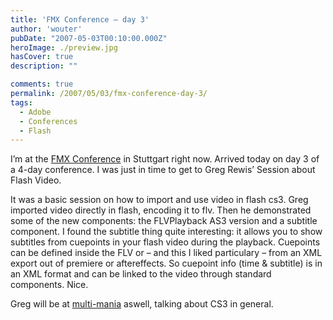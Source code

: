 ```yaml
---
title: 'FMX Conference – day 3'
author: 'wouter'
pubDate: "2007-05-03T00:10:00.000Z"
heroImage: ./preview.jpg
hasCover: true
description: ""

comments: true
permalink: /2007/05/03/fmx-conference-day-3/
tags:
  - Adobe
  - Conferences
  - Flash
---
```

I’m at the [FMX Conference][1] in Stuttgart right now. Arrived today on day 3 of a 4-day conference. I was just in time to get to Greg Rewis’ Session about Flash Video.

It was a basic session on how to import and use video in flash cs3. Greg imported video directly in flash, encoding it to flv. Then he demonstrated some of the new components: the FLVPlayback AS3 version and a subtitle component. I found the subtitle thing quite interesting: it allows you to show subtitles from cuepoints in your flash video during the playback. Cuepoints can be defined inside the FLV or – and this I liked particulary – from an XML export out of premiere or aftereffects. So cuepoint info (time & subtitle) is in an XML format and can be linked to the video through standard components. Nice.

Greg will be at [multi-mania][2] aswell, talking about CS3 in general.

[1]: http://www.fmx.de/
[2]: http://www.multi-mania.be/